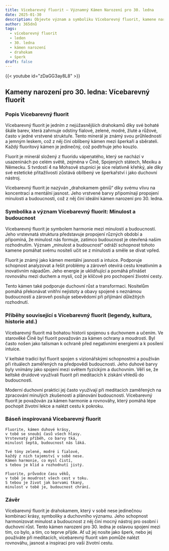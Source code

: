 ```yaml
---
title: Vícebarevný fluorit – Významný Kámen Narození pro 30. ledna
date: 2025-01-30
description: Objevte význam a symboliku Vícebarevný fluorit, kamene narození pro 30. ledna, který symbolizuje Minulost a budoucnost. Přečtěte si legendy a inspirující příběhy.
author: 365dnů
tags:
  - vícebarevný fluorit
  - leden
  - 30. ledna
  - kámen narození
  - drahokam
  - šperk
draft: false
---
```


{{< youtube id="zDaGG3ay8L8" >}}

## Kameny narození pro 30. ledna: Vícebarevný fluorit

### Popis Vícebarevný fluorit

Vícebarevný fluorit je jedním z nejúžasnějších drahokamů díky své bohaté škále barev, která zahrnuje odstíny fialové, zelené, modré, žluté a růžové, často v jedné vrstvené struktuře. Tento minerál je známý svou průhledností a jemným leskem, což z něj činí oblíbený kámen mezi šperkaři a sběrateli. Každý fluoritový kámen je jedinečný, což podtrhuje jeho kouzlo.

Fluorit je minerál složený z fluoridu vápenatého, který se nachází v usazeninách po celém světě, zejména v Číně, Spojených státech, Mexiku a Německu. S tvrdostí 4 na Mohsově stupnici je sice relativně křehký, ale díky své estetické přitažlivosti zůstává oblíbený ve šperkařství i jako duchovní nástroj.

Vícebarevný fluorit je nazýván „drahokamem géniů“ díky svému vlivu na koncentraci a mentální jasnost. Jeho vrstvené barvy připomínají propojení minulosti a budoucnosti, což z něj činí ideální kámen narození pro 30. ledna.

### Symbolika a význam Vícebarevný fluorit: Minulost a budoucnost

Vícebarevný fluorit je symbolem harmonie mezi minulostí a budoucností. Jeho vrstevnatá struktura představuje propojení různých období a připomíná, že minulost nás formuje, zatímco budoucnost je otevřená našim rozhodnutím. Význam „minulost a budoucnost“ odráží schopnost tohoto kamene pomáhat svému nositeli učit se z minulosti a směle se dívat vpřed.

Fluorit je známý jako kámen mentální jasnosti a intuice. Podporuje schopnost analyzovat a řešit problémy a zároveň otevírá cestu kreativním a inovativním nápadům. Jeho energie je uklidňující a pomáhá přinášet rovnováhu mezi duchem a myslí, což je klíčové pro pochopení životní cesty.

Tento kámen také podporuje duchovní růst a transformaci. Nositelům pomáhá překonávat vnitřní nejistoty a obavy spojené s neznámou budoucností a zároveň posiluje sebevědomí při přijímání důležitých rozhodnutí.

### Příběhy související s Vícebarevný fluorit (legendy, kultura, historie atd.)

Vícebarevný fluorit má bohatou historii spojenou s duchovnem a učením. Ve starověké Číně byl fluorit považován za kámen ochrany a moudrosti. Byl často nošen jako talisman k ochraně před negativními energiemi a k posílení intuice.

V keltské tradici byl fluorit spojen s vizionářskými schopnostmi a používán při rituálech zaměřených na předpovědi budoucnosti. Jeho duhové barvy byly vnímány jako spojení mezi světem fyzickým a duchovním. Věří se, že keltské druidové využívali fluorit při meditacích k získání vhledů do budoucnosti.

Moderní duchovní praktici jej často využívají při meditacích zaměřených na zpracování minulých zkušeností a plánování budoucnosti. Vícebarevný fluorit je považován za kámen harmonie a rovnováhy, který pomáhá lépe pochopit životní lekce a nalézt cestu k pokroku.

### Báseň inspirovaná Vícebarevný fluorit

```
Fluorite, kámen duhové krásy,  
v tobě se snoubí časů všech hlasy.  
Vrstevnatý příběh, co barvy tká,  
minulost šeptá, budoucnost nás láká.  

Tvé tóny zelené, modré i fialové,  
každý z nich tajemství v sobě nese.  
Kámen harmonie, co mysl čistí,  
s tebou je klid a rozhodnutí jistý.  

Fluorite, průvodce času věků,  
v tobě je moudrost všech cest v toku.  
S tebou je život jak barvami tkaný,  
minulost v tobě je, budoucnost chrání.  
```

### Závěr

Vícebarevný fluorit je drahokamem, který v sobě nese jedinečnou kombinaci krásy, symboliky a duchovního významu. Jeho schopnost harmonizovat minulost a budoucnost z něj činí mocný nástroj pro osobní i duchovní růst. Tento kámen narození pro 30. ledna je oslavou spojení mezi tím, co bylo, a tím, co teprve přijde. Ať už jej nosíte jako šperk, nebo jej používáte při meditacích, vícebarevný fluorit vám pomůže nalézt rovnováhu, jasnost a inspiraci pro vaši životní cestu.